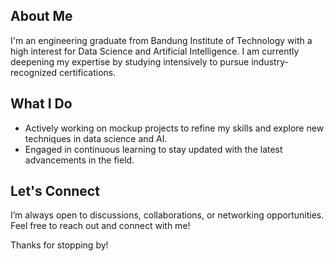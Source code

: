 ## About Me
I'm an engineering graduate from Bandung Institute of Technology with a high interest for Data Science and Artificial Intelligence. I am currently deepening my expertise by studying intensively to pursue industry-recognized certifications.

## What I Do
- Actively working on mockup projects to refine my skills and explore new techniques in data science and AI.
- Engaged in continuous learning to stay updated with the latest advancements in the field.

## Let's Connect
I’m always open to discussions, collaborations, or networking opportunities. Feel free to reach out and connect with me!

Thanks for stopping by!



<!--
**bayup0/bayup0** is a ✨ _special_ ✨ repository because its `README.md` (this file) appears on your GitHub profile.

Here are some ideas to get you started:

- 🔭 I’m currently working on ...
- 🌱 I’m currently learning ...
- 👯 I’m looking to collaborate on ...
- 🤔 I’m looking for help with ...
- 💬 Ask me about ...
- 📫 How to reach me: ...
- 😄 Pronouns: ...
- ⚡ Fun fact: ...
-->
